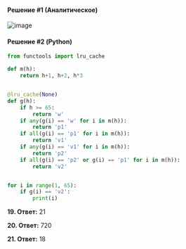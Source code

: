 #### Решение #1 (Аналитическое)
![image](https://user-images.githubusercontent.com/34346128/154686236-342a398c-5381-419c-8e5b-d826b65e3210.png)

#### Решение #2 (Python)
```python
from functools import lru_cache

def m(h):
    return h+1, h+2, h*3


@lru_cache(None)
def g(h):
    if h >= 65:
        return 'w'
    if any(g(i) == 'w' for i in m(h)):
        return 'p1'
    if all(g(i) == 'p1' for i in m(h)):
        return 'v1'
    if any(g(i) == 'v1' for i in m(h)):
        return 'p2'
    if all(g(i) == 'p2' or g(i) == 'p1' for i in m(h)):
        return 'v2'


for i in range(1, 65):
    if g(i) == 'v2':
        print(i)
```

**19. Ответ:** 21

**20. Ответ:** 720

**21. Ответ:** 18

